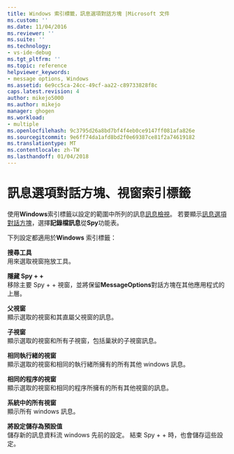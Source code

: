 ```yaml
---
title: Windows 索引標籤，訊息選項對話方塊 |Microsoft 文件
ms.custom: ''
ms.date: 11/04/2016
ms.reviewer: ''
ms.suite: ''
ms.technology:
- vs-ide-debug
ms.tgt_pltfrm: ''
ms.topic: reference
helpviewer_keywords:
- message options, Windows
ms.assetid: 6e9cc5ca-24cc-49cf-aa22-c89733828f8c
caps.latest.revision: 4
author: mikejo5000
ms.author: mikejo
manager: ghogen
ms.workload:
- multiple
ms.openlocfilehash: 9c3795d26a8bd7bf4f4eb0ce9147ff081afa826e
ms.sourcegitcommit: 9e6ff74da1afd8bd2f0e69387ce81f2a74619182
ms.translationtype: MT
ms.contentlocale: zh-TW
ms.lasthandoff: 01/04/2018
---
```

# <a name="windows-tab-message-options-dialog-box"></a>訊息選項對話方塊、視窗索引標籤
使用**Windows**索引標籤以設定的範圍中所列的訊息[訊息檢視](../debugger/messages-view.md)。 若要顯示[訊息選項對話方塊](../debugger/message-options-dialog-box.md)，選擇**記錄檔訊息**從**Spy**功能表。  
  
 下列設定都適用於**Windows**  索引標籤：  
  
 **搜尋工具**  
 用來選取視窗拖放工具。  
  
 **隱藏 Spy + +**  
 移除主要 Spy + + 視窗，並將保留**MessageOptions**對話方塊在其他應用程式的上層。  
  
 **父視窗**  
 顯示選取的視窗和其直屬父視窗的訊息。  
  
 **子視窗**  
 顯示選取的視窗和所有子視窗，包括巢狀的子視窗訊息。  
  
 **相同執行緒的視窗**  
 顯示選取的視窗和相同的執行緒所擁有的所有其他 windows 訊息。  
  
 **相同的程序的視窗**  
 顯示選取的視窗和相同的程序所擁有的所有其他視窗的訊息。  
  
 **系統中的所有視窗**  
 顯示所有 windows 訊息。  
  
 **將設定儲存為預設值**  
 儲存新的訊息資料流 windows 先前的設定。 結束 Spy + + 時，也會儲存這些設定。